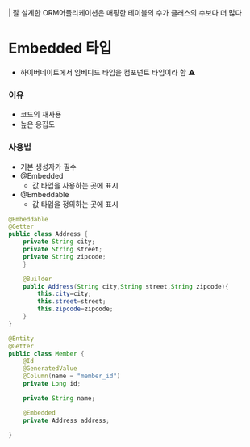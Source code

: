 | 잘 설계한 ORM어플리케이션은 매핑한 테이블의 수가 클래스의 수보다 더 많다

# Embedded 타입
- 하이버네이트에서 임베디드 타입을 컴포넌트 타입이라 함 ⚠️

### 이유
- 코드의 재사용
- 높은 응집도

### 사용법
- 기본 생성자가 필수
- @Embedded
    - 값 타입을 사용하는 곳에 표시
- @Embeddable
    - 값 타입을 정의하는 곳에 표시
```java
@Embeddable
@Getter
public class Address {
    private String city;
    private String street;
    private String zipcode;
    }

    @Builder
    public Address(String city,String street,String zipcode){
        this.city=city;
        this.street=street;
        this.zipcode=zipcode;
    }
}
```
```java
@Entity
@Getter 
public class Member {
    @Id
    @GeneratedValue
    @Column(name = "member_id")
    private Long id;

    private String name;

    @Embedded
    private Address address;

}
```